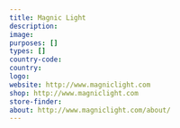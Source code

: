 ```yaml
---
title: Magnic Light
description:
image:
purposes: []
types: []
country-code:
country:
logo:
website: http://www.magniclight.com
shop: http://www.magniclight.com
store-finder:
about: http://www.magniclight.com/about/
---
```

